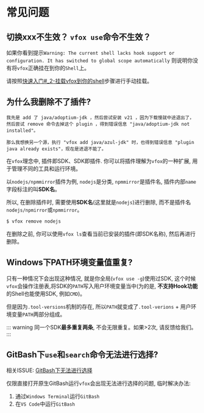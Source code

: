 # 常见问题

## 切换xxx不生效？ `vfox use`命令不生效？

如果你看到提示`Warning: The current shell lacks hook support or configuration. It has switched to global scope automatically`
则说明你没有将`vfox`正确挂在到你的`Shell`上。

请按照[快速入门#_2-挂载vfox到你的shell](./quick-start.md#_2-挂载vfox到你的shell)步骤进行手动挂载。

## 为什么我删除不了插件?

```text
我先是 add 了 java/adoptium-jdk ，然后尝试安装 v21 ，因为下载慢就中途退出了，然后尝试 remove 命令去掉这个 plugin ，得到错误信息 "java/adoptium-jdk not installed"。

那么我想换另一个源，执行 "vfox add java/azul-jdk" 时，也得到错误信息 "plugin java already exists"，现在是进退不能了。
```

在`vfox`理念中, 插件即SDK、SDK即插件. 你可以将插件理解为`vfox`的一种扩展, 用于管理不同的工具和运行环境。

以`nodejs/npmmirror`插件为例, `nodejs`是分类, `npmmirror`是插件名, 插件内部`name`字段标注的叫**SDK名**。

所以, 在删除插件时, 需要使用**SDK名**(这里就是`nodejs`)进行删除, 而不是插件名`nodejs/npmirror`或`npmmirror`。

```bash
$ vfox remove nodejs
```

在删除之前, 你可以使用`vfox ls`查看当前已安装的插件(即SDK名称), 然后再进行删除。

## Windows下PATH环境变量值重复?

只有一种情况下会出现这种情况, 就是你全局(`vfox use -g`)使用过SDK, 这个时候`vfox`会操作注册表,将SDK的`PATH`写入用户环境变量当中(为的是,
**不支持Hook功能**的Shell也能使用SDK, 例如`CMD`)。

但是因为`.tool-versions`机制的存在, 所以`PATH`就变成了`.tool-verions` + 用户环境变量`PATH`两部分组成。

::: warning
同一个SDK**最多重复两条**, 不会无限重复。如果>2次, 请反馈给我们。
::: 

## GitBash下`use`和`search`命令无法进行选择?

相关ISSUE: [GitBash下无法进行选择](https://github.com/version-fox/vfox/issues/98)

仅限直接打开原生GitBash运行`vfox`会出现无法进行选择的问题, 临时解决办法:
1. 通过`Windows Terminal`运行`GitBash`
2. 在`VS Code`中运行`GitBash`
